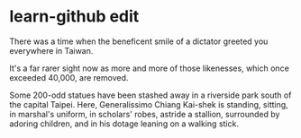 # learn-github edit

There was a time when the beneficent smile of a dictator greeted you everywhere in Taiwan.

It's a far rarer sight now as more and more of those likenesses, which once exceeded 40,000, are removed.

Some 200-odd statues have been stashed away in a riverside park south of the capital Taipei. Here, Generalissimo Chiang Kai-shek is standing, sitting, in marshal's uniform, in scholars' robes, astride a stallion, surrounded by adoring children, and in his dotage leaning on a walking stick.

